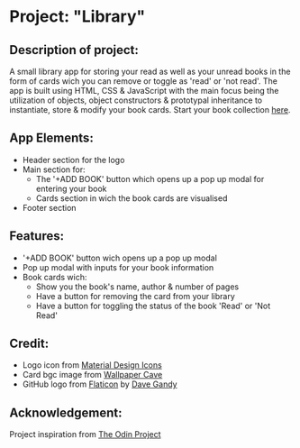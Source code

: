 # Project: "Library"

## Description of project: 
A small library app for storing your read as well as your unread books in the form of cards wich you can remove or toggle as 'read' or 'not read'. The app is built using HTML, CSS & JavaScript with the main focus being the utilization of objects, object constructors & prototypal inheritance to instantiate, store & modify your book cards. Start your book collection [here](https://character-ignotus.github.io/Project--Library/).

## App Elements:

- Header section for the logo
- Main section for:
    - The '+ADD BOOK' button which opens up a pop up modal for entering your book
    - Cards section in wich the book cards are visualised
- Footer section

## Features: 

- '+ADD BOOK' button wich opens up a pop up modal
- Pop up modal with inputs for your book information
- Book cards wich:
    - Show you the book's name, author & number of pages
    - Have a button for removing the card from your library
    - Have a button for toggling the status of the book 'Read' or 'Not Read'

## Credit: 

- Logo icon from [Material Design Icons](https://materialdesignicons.com/)
- Card bgc image from [Wallpaper Cave](https://wallpapercave.com/a-cartoon-book-wallpapers)
- GitHub logo from [Flaticon](https://www.flaticon.com/free-icon/github-logo_25231) by [Dave Gandy](https://www.flaticon.com/authors/dave-gandy)

## Acknowledgement:

Project inspiration from [The Odin Project](https://www.theodinproject.com/)